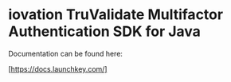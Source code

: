 # iovation TruValidate Multifactor Authentication SDK for Java

Documentation can be found here:

[https://docs.launchkey.com/]
